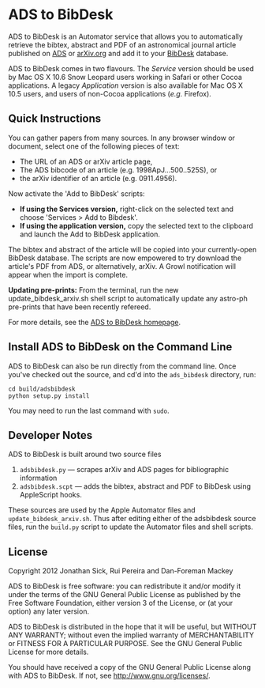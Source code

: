 ADS to BibDesk
==============

ADS to BibDesk is an Automator service that allows you to automatically retrieve the bibtex, abstract and PDF of an astronomical journal article published on [ADS](http://adsabs.harvard.edu) or [arXiv.org](http://arxiv.org/archive/astro-ph) and add it to your [BibDesk](http://bibdesk.sourceforge.net/) database.

ADS to BibDesk comes in two flavours. The *Service* version should be used by Mac OS X 10.6 Snow Leopard users working in Safari or other Cocoa applications. A legacy *Application* version is also available for Mac OS X 10.5 users, and users of non-Cocoa applications (*e.g.* Firefox).

Quick Instructions
------------------

You can gather papers from many sources. In any browser window or document, select one of the following pieces of text:

* The URL of an ADS or arXiv article page,
* The ADS bibcode of an article (e.g. 1998ApJ...500..525S), or
* the arXiv identifier of an article (e.g. 0911.4956).

Now activate the 'Add to BibDesk' scripts:

* **If using the Services version,** right-click on the selected text and choose 'Services > Add to Bibdesk'.
* **If using the application version,** copy the selected text to the clipboard and launch the Add to BibDesk application.

The bibtex and abstract of the article will be copied into your currently-open BibDesk database. The scripts are now empowered to try download the article's PDF from ADS, or alternatively, arXiv. A Growl notification will appear when the import is complete.

**Updating pre-prints:** From the terminal, run the new update_bibdesk_arxiv.sh shell script to automatically update any astro-ph pre-prints that have been recently refereed.

For more details, see the [ADS to BibDesk homepage](http://www.jonathansick.ca/adsbibdesk/index.html).

Install ADS to BibDesk on the Command Line
------------------------------------------

ADS to BibDesk can also be run directly from the command line.
Once you've checked out the source, and cd'd into the `ads_bibdesk` directory, run:

    cd build/adsbibdesk
    python setup.py install

You may need to run the last command with `sudo`.

Developer Notes
---------------

ADS to BibDesk is built around two source files

1. `adsbibdesk.py` &mdash; scrapes arXiv and ADS pages for bibliographic information
2. `adsbibdesk.scpt` &mdash; adds the bibtex, abstract and PDF to BibDesk using AppleScript hooks.

These sources are used by the Apple Automator files and `update_bibdesk_arxiv.sh`.
Thus after editing either of the adsbibdesk source files, run the `build.py` script to update the Automator files and shell scripts.

License
-------

Copyright 2012 Jonathan Sick, Rui Pereira and Dan-Foreman Mackey

ADS to BibDesk is free software: you can redistribute it and/or modify
it under the terms of the GNU General Public License as published by
the Free Software Foundation, either version 3 of the License, or
(at your option) any later version.

ADS to BibDesk is distributed in the hope that it will be useful,
but WITHOUT ANY WARRANTY; without even the implied warranty of
MERCHANTABILITY or FITNESS FOR A PARTICULAR PURPOSE.  See the
GNU General Public License for more details.

You should have received a copy of the GNU General Public License
along with ADS to BibDesk.  If not, see <http://www.gnu.org/licenses/>.
